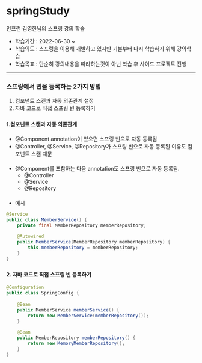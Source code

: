 # springStudy
인프런 김영한님의 스프링 강의 학습

- 학습기간 : 2022-06-30 ~
- 학습의도 : 스프링을 이용해 개발하고 있지만 기본부터 다시 학습하기 위해 강의학습
- 학습목표 : 단순히 강의내용을 따라하는것이 아닌 학습 후 사이드 프로젝트 진행

---

### 스프링에서 빈을 등록하는 2가지 방법
1. 컴포넌트 스캔과 자동 의존관계 설정
1. 자바 코드로 직접 스프링 빈 등록하기
####  
###
#### 1.컴포넌트 스캔과 자동 의존관계
- @Component annotation이 있으면 스프링 빈으로 자동 등록됨
- @Controller, @Service, @Repository가 스프링 빈으로 자동 등록된 이유도 컴포넌트 스캔 때문
####
- @Component를 포함하는 다음 annotation도 스프링 빈으로 자동 등록됨.
  - @Controller
  - @Service
  - @Repository
####
- 예시
```java
@Service
public class MemberService() {
    private final MemberRepository memberRepository;
    
    @Autowired
    public MemberService(MemberRepository memberRepository) {
        this.memberRepository = memberRepository;
    }
}
```
####
###
#### 2. 자바 코드로 직접 스프링 빈 등록하기
```java
@Configuration
public class SpringConfig {
    
    @Bean
    public MemberService memberService() {
        return new MemberService(memberRepository());
    }
    
    @Bean
    public MemberRepository memberRepository() {
        return new MemoryMemberRepository();
    }
}
```